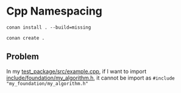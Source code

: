 # Cpp Namespacing

```shell
conan install . --build=missing

conan create .
```


## Problem

In my [test_package/src/example.cpp](test_package/src/example.cpp), if I want to import [include/foundation/my_algorithm.h](include/my_foundation/my_algorithm.h),
it cannot be import as `#include "my_foundation/my_algorithm.h"`


